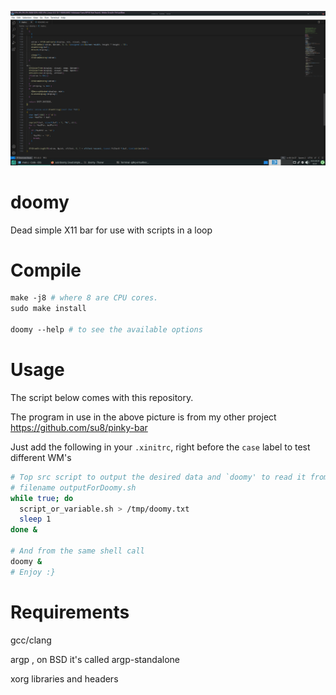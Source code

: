 ![](pic1.png)

# doomy

Dead simple X11 bar for use with scripts in a loop

# Compile

```makefile
make -j8 # where 8 are CPU cores.
sudo make install

doomy --help # to see the available options
```

# Usage

The script below comes with this repository.

The program in use in the above picture is from my other project https://github.com/su8/pinky-bar

Just add the following in your `.xinitrc`, right before the `case` label to test different WM's

```bash
# Top src script to output the desired data and `doomy' to read it from /tmp/doomy.txt
# filename outputForDoomy.sh
while true; do 
  script_or_variable.sh > /tmp/doomy.txt
  sleep 1
done &

# And from the same shell call
doomy &
# Enjoy :}
```

# Requirements

gcc/clang

argp , on BSD it's called argp-standalone

xorg libraries and headers
